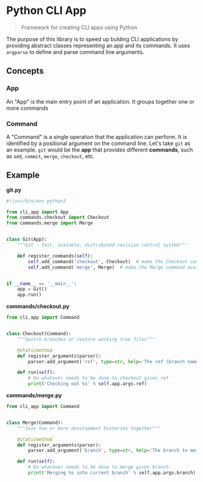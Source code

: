 # Python CLI App
> Framework for creating CLI apps using Python

The purpose of this library is to speed up bulding CLI applications by providing abstract classes representing an app and its commands. It uses `argparse` to define and parse command line arguments.

## Concepts
### App
An "App" is the main entry point of an application. It groups together one or more commands

### Command
A "Command" is a single operation that the application can perform. It is identified by a positional argument on the command line. Let's take `git` as an example. `git` would be the **app** that provides different **commands**, such as `add`, `commit`, `merge`, `checkout`, etc.

## Example
**git.py**
```python
#!/usr/bin/env python3

from cli_app import App
from commands.checkout import Checkout
from commands.merge import Merge


class Git(App):
    """Git - fast, scalable, distributed revision control system"""

    def register_commands(self):
        self.add_command('checkout', Checkout)  # make the Checkout command available through `git.py checkout …`
        self.add_command('merge', Merge)  # make the Merge command available through `git.py merge …`


if __name__ == '__main__':
    app = Git()
    app.run()

```

**commands/checkout.py**
```python
from cli_app import Command


class Checkout(Command):
    """Switch branches or restore working tree files"""

    @staticmethod
    def register_arguments(parser):
        parser.add_argument('ref', type=str, help='The ref (branch name, tag, commit sha) to checkout')

    def run(self):
        # Do whatever needs to be done to checkout given ref
        print('Checking out %s' % self.app.args.ref)
```

**commands/merge.py**
```python
from cli_app import Command


class Merge(Command):
    """Join two or more development histories together"""

    @staticmethod
    def register_arguments(parser):
        parser.add_argument('branch', type=str, help='The branch to merge into the currently checked-out branch')

    def run(self):
        # Do whatever needs to be done to merge given branch
        print('Merging %s into current branch' % self.app.args.branch)
```
